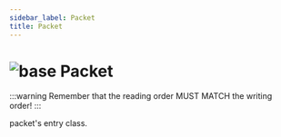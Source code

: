 ```yaml
---
sidebar_label: Packet
title: Packet
---
```


# <img src='/img/wiki/base.png' alt='base' classname='env-tag' /> Packet

:::warning
Remember that the reading order MUST MATCH the writing order!
:::

packet's entry class.<br/>

